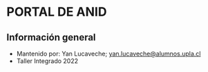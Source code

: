 # PORTAL DE ANID
## Información general
- Mantenido por:  Yan Lucaveche; yan.lucaveche@alumnos.upla.cl 
- Taller Integrado 2022